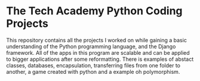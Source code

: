 # The Tech Academy Python Coding Projects

This repository contains all the projects I worked on while gaining a basic understanding of the Python programming language, and the Django framework. All of the apps in this program are scalable and can be applied to bigger applications after some reformatting. There is examples of abstact classes, databases, encapsulation, transferring files from one folder to another, a game created with python and a example oh polymorphism.
